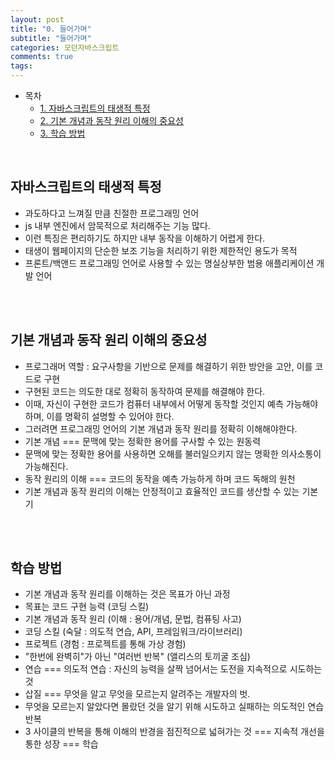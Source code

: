 ```yaml
---
layout: post
title: "0. 들어가며"
subtitle: "들어가며"
categories: 모던자바스크립트
comments: true
tags: 
---
```


- 목차
  - [1. 자바스크립트의 태생적 특정](#)
  - [2. 기본 개념과 동작 원리 이해의 중요성](#)
  - [3. 학습 방법](#)

<br>

## 자바스크립트의 태생적 특정

- 과도하다고 느껴질 만큼 친절한 프로그래밍 언어
- js 내부 엔진에서 암묵적으로 처리해주는 기능 많다.
- 이런 특징은 편리하기도 하지만 내부 동작을 이해하기 어렵게 한다.
- 태생이 웹페이지의 단순한 보조 기능을 처리하기 위한 제한적인 용도가 목적
- 프론트/백앤드 프로그래밍 언어로 사용할 수 있는 명실상부한 범용 애플리케이션 개발 언어

<br><br>

## 기본 개념과 동작 원리 이해의 중요성

- 프로그래머 역할 : 요구사항을 기반으로 문제를 해결하기 위한 방안을 고안, 이를 코드로 구현
- 구현된 코드는 의도한 대로 정확히 동작하여 문제를 해결해야 한다.
- 이때, 자신이 구현한 코드가 컴퓨터 내부에서 어떻게 동작할 것인지 예측 가능해야 하며, 이를 명확히 설명할 수 있어야 한다.
- 그러려면 프로그래밍 언어의 기본 개념과 동작 원리를 정확히 이해해야한다.
- 기본 개념 === 문맥에 맞는 정확한 용어를 구사할 수 있는 원동력
- 문맥에 맞는 정확한 용어를 사용하면 오해를 불러일으키지 않는 명확한 의사소통이 가능해진다.
- 동작 원리의 이해 === 코드의 동작을 예측 가능하게 하며 코드 독해의 원천
- 기본 개념과 동작 원리의 이해는 안정적이고 효율적인 코드를 생산할 수 있는 기본기

<br><br>

## 학습 방법

- 기본 개념과 동작 원리를 이해하는 것은 목표가 아닌 과정
- 목표는 코드 구현 능력 (코딩 스킬)
- 기본 개념과 동작 원리 (이해 : 용어/개념, 문법, 컴퓨팅 사고)
- 코딩 스킬 (숙달 : 의도적 연습, API, 프레임워크/라이브러리)
- 프로젝트 (경험 : 프로젝트를 통해 가상 경험)
- "한번에 완벽히"가 아닌 "여러번 반복" (앨리스의 토끼굴 조심)
- 연습 === 의도적 연습 : 자신의 능력을 살짝 넘어서는 도전을 지속적으로 시도하는 것
- 삽질 === 무엇을 알고 무엇을 모르는지 알려주는 개발자의 벗.
- 무엇을 모르는지 알았다면 몰랐던 것을 알기 위해 시도하고 실패하는 의도적인 연습 반복
- 3 사이클의 반복을 통해 이해의 반경을 점진적으로 넓혀가는 것 === 지속적 개선을 통한 성장 === 학습

<br>